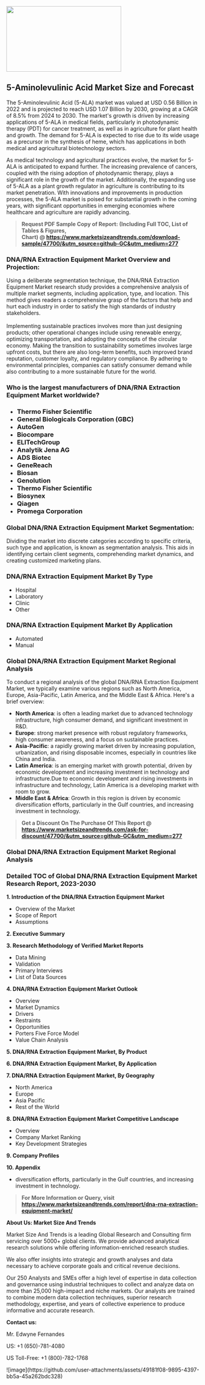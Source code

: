 <p><img class="alignnone size-medium wp-image-20088" src="https://ffe5etoiles.com/wp-content/uploads/2024/12/MST1-300x171.png" alt="" width="300" height="171" /></p><h2>5-Aminolevulinic Acid Market Size and Forecast</h2><p>The 5-Aminolevulinic Acid (5-ALA) market was valued at USD 0.56 Billion in 2022 and is projected to reach USD 1.07 Billion by 2030, growing at a CAGR of 8.5% from 2024 to 2030. The market's growth is driven by increasing applications of 5-ALA in medical fields, particularly in photodynamic therapy (PDT) for cancer treatment, as well as in agriculture for plant health and growth. The demand for 5-ALA is expected to rise due to its wide usage as a precursor in the synthesis of heme, which has applications in both medical and agricultural biotechnology sectors.</p><p>As medical technology and agricultural practices evolve, the market for 5-ALA is anticipated to expand further. The increasing prevalence of cancers, coupled with the rising adoption of photodynamic therapy, plays a significant role in the growth of the market. Additionally, the expanding use of 5-ALA as a plant growth regulator in agriculture is contributing to its market penetration. With innovations and improvements in production processes, the 5-ALA market is poised for substantial growth in the coming years, with significant opportunities in emerging economies where healthcare and agriculture are rapidly advancing.</p></p><blockquote id="" class=""><strong>Request PDF Sample Copy of Report: (Including Full TOC, List of Tables &amp; Figures, Chart)&nbsp;@&nbsp;<strong><a href="https://www.marketsizeandtrends.com/download-sample/47700/&utm_source=github-GC&utm_medium=277" target="_blank">https://www.marketsizeandtrends.com/download-sample/47700/&utm_source=github-GC&utm_medium=277</a></strong></strong></blockquote><h3 id="" class="">DNA/RNA Extraction Equipment Market&nbsp;Overview and Projection:</h3><p id="" class="">Using a deliberate segmentation technique, the DNA/RNA Extraction Equipment Market research study provides a comprehensive analysis of multiple market segments, including application, type, and location. This method gives readers a comprehensive grasp of the factors that help and hurt each industry in order to satisfy the high standards of industry stakeholders. <br /> <br />Implementing sustainable practices involves more than just designing products; other operational changes include using renewable energy, optimizing transportation, and adopting the concepts of the circular economy. Making the transition to sustainability sometimes involves large upfront costs, but there are also long-term benefits, such improved brand reputation, customer loyalty, and regulatory compliance. By adhering to environmental principles, companies can satisfy consumer demand while also contributing to a more sustainable future for the world.</p><h3 id="" class="">Who is the largest manufacturers of&nbsp;DNA/RNA Extraction Equipment Market worldwide?</h3><h3 class=""><p><ul><li>Thermo Fisher Scientific </li><li> General Biologicals Corporation (GBC) </li><li> AutoGen </li><li> Biocompare </li><li> ELITechGroup </li><li> Analytik Jena AG </li><li> ADS Biotec </li><li> GeneReach </li><li> Biosan </li><li> Genolution </li><li> Thermo Fisher Scientific </li><li> Biosynex </li><li> Qiagen </li><li> Promega Corporation</li></ul></p></h3><h3 id="" class="">Global&nbsp;DNA/RNA Extraction Equipment Market Segmentation:</h3><p id="" class="">Dividing the market into discrete categories according to specific criteria, such type and application, is known as segmentation analysis. This aids in identifying certain client segments, comprehending market dynamics, and creating customized marketing plans.</p><h3 id="" class="">DNA/RNA Extraction Equipment Market&nbsp;By Type</h3><p><p><ul><li>Hospital </li><li> Laboratory </li><li> Clinic </li><li> Other</p></li></ul></p></p><h3 id="" class="">DNA/RNA Extraction Equipment Market&nbsp;By Application</h3><p class=""><p><ul><li>Automated </li><li> Manual</li></ul></p></p><h3 id="" class="">Global DNA/RNA Extraction Equipment Market Regional Analysis</h3><p id="" class="">To conduct a regional analysis of the global DNA/RNA Extraction Equipment Market, we typically examine various regions such as North America, Europe, Asia-Pacific, Latin America, and the Middle East &amp; Africa. Here's a brief overview:</p><ul><li><strong>North America</strong>: is often a leading market due to advanced technology infrastructure, high consumer demand, and significant investment in R&amp;D.</li><li><strong>Europe</strong>: strong market presence with robust regulatory frameworks, high consumer awareness, and a focus on sustainable practices.</li><li><strong>Asia-Pacific</strong>: a rapidly growing market driven by increasing population, urbanization, and rising disposable incomes, especially in countries like China and India.</li><li><strong>Latin America</strong>: is an emerging market with growth potential, driven by economic development and increasing investment in technology and infrastructure.Due to economic development and rising investments in infrastructure and technology, Latin America is a developing market with room to grow.</li><li><strong>Middle East &amp; Africa</strong>: Growth in this region is driven by economic diversification efforts, particularly in the Gulf countries, and increasing investment in technology.</li></ul><blockquote id="" class=""><strong>Get a Discount On The Purchase Of This Report @ <strong><a href="https://www.marketsizeandtrends.com/ask-for-discount/47700/&utm_source=github-GC&utm_medium=277" target="_blank">https://www.marketsizeandtrends.com/ask-for-discount/47700/&utm_source=github-GC&utm_medium=277</a></strong></strong></blockquote><h3 id="" class="">Global DNA/RNA Extraction Equipment Market Regional Analysis</h3><h3 id="" class="">Detailed TOC of Global DNA/RNA Extraction Equipment Market Research Report, 2023-2030</h3><p id="" class=""><strong>1. Introduction of the DNA/RNA Extraction Equipment Market</strong></p><ul><li>Overview of the Market</li><li>Scope of Report</li><li>Assumptions</li></ul><p id="" class=""><strong>2. Executive Summary</strong></p><p id="" class=""><strong>3. Research Methodology of Verified Market Reports</strong></p><ul><li>Data Mining</li><li>Validation</li><li>Primary Interviews</li><li>List of Data Sources</li></ul><p id="" class=""><strong>4. DNA/RNA Extraction Equipment Market Outlook</strong></p><ul><li>Overview</li><li>Market Dynamics</li><li>Drivers</li><li>Restraints</li><li>Opportunities</li><li>Porters Five Force Model</li><li>Value Chain Analysis</li></ul><p id="" class=""><strong>5. DNA/RNA Extraction Equipment Market, By Product</strong></p><p id="" class=""><strong>6. DNA/RNA Extraction Equipment Market, By Application</strong></p><p id="" class=""><strong>7. DNA/RNA Extraction Equipment Market, By Geography</strong></p><ul><li>North America</li><li>Europe</li><li>Asia Pacific</li><li>Rest of the World</li></ul><p id="" class=""><strong>8. DNA/RNA Extraction Equipment Market Competitive Landscape</strong></p><ul><li>Overview</li><li>Company Market Ranking</li><li>Key Development Strategies</li></ul><p id="" class=""><strong>9. Company Profiles</strong></p><p id="" class=""><strong>10. Appendix</strong></p><ul><li>diversification efforts, particularly in the Gulf countries, and increasing investment in technology.</li></ul><blockquote id="" class=""><strong>For More Information or Query, visit <strong><strong><a href="https://www.marketsizeandtrends.com/report/dna-rna-extraction-equipment-market/" target="_blank">https://www.marketsizeandtrends.com/report/dna-rna-extraction-equipment-market/</a></strong></strong></strong></blockquote><p id="" class=""><strong>About Us: Market Size And Trends</strong></p><p id="" class="">Market Size And Trends is a leading Global Research and Consulting firm servicing over 5000+ global clients. We provide advanced analytical research solutions while offering information-enriched research studies.</p><p id="" class="">We also offer insights into strategic and growth analyses and data necessary to achieve corporate goals and critical revenue decisions.</p><p id="" class="">Our 250 Analysts and SMEs offer a high level of expertise in data collection and governance using industrial techniques to collect and analyze data on more than 25,000 high-impact and niche markets. Our analysts are trained to combine modern data collection techniques, superior research methodology, expertise, and years of collective experience to produce informative and accurate research.</p><p id="" class=""><strong>Contact us:</strong></p><p id="" class="">Mr. Edwyne Fernandes</p><p id="" class="">US: +1 (650)-781-4080</p><p id="" class="">US Toll-Free: +1 (800)-782-1768</p>
![image](https://github.com/user-attachments/assets/49181f08-9895-4397-bb5a-45a262bdc328)
